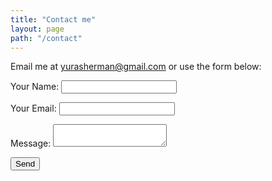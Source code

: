 ```yaml
---
title: "Contact me"
layout: page
path: "/contact"
---
```


Email me at <yurasherman@gmail.com> or use the form below:

<form name="contact" action= "/" method="POST" data-netlify="true">
  <input type="hidden" name="bot-field" />
  <input type="hidden" name="form-name" value="contact" />
  <p>
    <label>Your Name: <input type="text" name="name" /></label>   
  </p>
  <p>
    <label>Your Email: <input type="email" name="email" /></label>
  </p>
  <p>
    <label>Message: <textarea name="message"></textarea></label>
  </p>
  <p>
    <button type="submit">Send</button>
  </p>
</form>